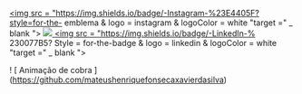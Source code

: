 <a href="https://instagram.com/rafaballerini" target="_blank"> <img src = "https://img.shields.io/badge/-Instagram-%23E4405F?style=for-the- emblema & logo = instagram & logoColor = white "target =" _ blank "> </a>
  <a href = "mailto: contatorafaballerini@gmail.com"> <img src = "https://img.shields.io/badge/-Gmail-%23333?style=for-the-badge&logo=gmail&logoColor=white" target = "_ blank"> </a>
  <a href="https://www.linkedin.com/in/rafaella-ballerini-45875016a" target="_blank"> <img src = "https://img.shields.io/badge/-LinkedIn-% 230077B5? Style = for-the-badge & logo = linkedin & logoColor = white "target =" _ blank "> </a> 

  ! [ Animação de cobra ] (https://github.com/mateushenriquefonsecaxavierdasilva)

</div>

